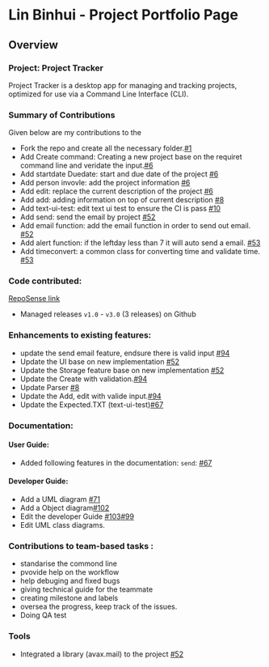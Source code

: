 # Lin Binhui - Project Portfolio Page

## Overview
### Project: Project Tracker
Project Tracker is a desktop app for managing and tracking projects, optimized for use via a Command Line Interface (CLI).

### Summary of Contributions

Given below are my contributions to the 

- Fork the repo and create all the necessary folder.[#1](https://github.com/AY2021S1-TIC4001-1/tp/pull/1/commits/7ef86b4871cf58c9e165d43d89ed24554bee57a2)
- Add Create command: Creating a new project base on the requiret command line and veridate the input.[#6](https://github.com/AY2021S1-TIC4001-1/tp/pull/6/commits/2ef6538ca60d3b3709161c3e72bc7f82c9bd5e35) 
- Add startdate Duedate: start and due date of the project [#6](https://github.com/AY2021S1-TIC4001-1/tp/pull/6/commits/2ef6538ca60d3b3709161c3e72bc7f82c9bd5e35)
- Add person invovle: add the project information [#6](https://github.com/AY2021S1-TIC4001-1/tp/pull/6/commits/2ef6538ca60d3b3709161c3e72bc7f82c9bd5e35)
- Add edit: replace the current description of the project [#6](https://github.com/AY2021S1-TIC4001-1/tp/pull/6/commits/2ef6538ca60d3b3709161c3e72bc7f82c9bd5e35)
- Add add: adding information on top of current description  [#8](https://github.com/AY2021S1-TIC4001-1/tp/pull/8/commits/44777508f2016153089352d9bdbe4e1a94d8c77c)
- Add text-ui-test: edit text ui test to ensure the CI is pass [#10](https://github.com/AY2021S1-TIC4001-1/tp/pull/10/commits/d10d12365b73a95c4ebd610b4f46f0bec1adaa70)
- Add send: send the email by project [#52](https://github.com/AY2021S1-TIC4001-1/tp/pull/52/commits/89aa518e785a5b2750076b7cddef00fdcee7e17a)
- Add email function: add the email function in order to send out email. [#52](https://github.com/AY2021S1-TIC4001-1/tp/pull/52/commits/89aa518e785a5b2750076b7cddef00fdcee7e17a)
- Add alert function: if the leftday less than 7 it will auto send a email. [#53](https://github.com/AY2021S1-TIC4001-1/tp/pull/53/commits/6f4ae32d89c20b3e336c7a9d972639ff474d3c66)
- Add timeconvert:  a common class for converting time and validate time. [#53](https://github.com/AY2021S1-TIC4001-1/tp/pull/53/commits/6f4ae32d89c20b3e336c7a9d972639ff474d3c66)

### Code contributed: 
[RepoSense link](https://nus-tic4001-ay2021s1.github.io/tp-dashboard/#breakdown=true&search=&sort=groupTitle&sortWithin=title&since=2020-08-14&timeframe=commit&mergegroup=&groupSelect=groupByAuthors&checkedFileTypes=docs~functional-code~test-code~other&tabOpen=true&tabType=authorship&tabAuthor=binbinhui&tabRepo=AY2021S1-TIC4001-1%2Ftp%5Bmaster%5D&authorshipIsMergeGroup=false&authorshipFileTypes=docs~functional-code~test-code~other&reverseAuthorshipOrder=false)
- Managed releases ```v1.0``` - ```v3.0``` (3 releases) on Github
### Enhancements to existing features:

- update the send email feature, endsure there is valid input [#94](https://github.com/AY2021S1-TIC4001-1/tp/pull/94/commits/4647958667b404172f529fce6f40832b53467a1f)
- Update the UI base on new implementation [#52](https://github.com/AY2021S1-TIC4001-1/tp/pull/52/commits/89aa518e785a5b2750076b7cddef00fdcee7e17a)
- Update the Storage feature base on new implementation [#52](https://github.com/AY2021S1-TIC4001-1/tp/pull/52/commits/89aa518e785a5b2750076b7cddef00fdcee7e17a)
- Update the Create with validation.[#94](https://github.com/AY2021S1-TIC4001-1/tp/pull/94/commits/4647958667b404172f529fce6f40832b53467a1f)
- Update Parser [#8](https://github.com/AY2021S1-TIC4001-1/tp/pull/8/commits/44777508f2016153089352d9bdbe4e1a94d8c77c)
- Update the Add, edit with valide input.[#94](https://github.com/AY2021S1-TIC4001-1/tp/pull/94/commits/4647958667b404172f529fce6f40832b53467a1f)
- Update the Expected.TXT (text-ui-test)[#67](https://github.com/AY2021S1-TIC4001-1/tp/pull/67/commits/14a2ff870f160e1a7b54058ac996939881137043)

### Documentation:
#### User Guide:

- Added following features in the documentation: `send`: [#67](https://github.com/AY2021S1-TIC4001-1/tp/pull/67/commits/b6d46f6a610ffe40181bc8c98e4be5efefe1810e)

#### Developer Guide:
- Add a UML diagram [#71](https://github.com/AY2021S1-TIC4001-1/tp/pull/71/commits/f1200c1a18d2cf99b73e8a7b916b699df49d9296)
- Add a Object diagram[#102](https://github.com/AY2021S1-TIC4001-1/tp/pull/102/commits/8a3ccba7466a23fe1fdbca9a4f46045eb5d8136b)
- Edit the developer Guide [#103](https://github.com/AY2021S1-TIC4001-1/tp/pull/103/commits/84ce49a448d143ffa886f784978282ef7726ec56)[#99](https://github.com/AY2021S1-TIC4001-1/tp/pull/99/commits/ee992b916dcbf42e52fabb9c013558cf8448bfe7)
- Edit UML class diagrams.

### Contributions to team-based tasks :

- standarise the commond line
- pvovide help on the workflow
- help debuging and fixed bugs
- giving technical guide for the teammate
- creating milestone and labels
- oversea the progress, keep track of the issues.
- Doing QA test

### Tools
- Integrated a library (avax.mail) to the project [#52](https://github.com/AY2021S1-TIC4001-1/tp/pull/52/commits/89aa518e785a5b2750076b7cddef00fdcee7e17a)
